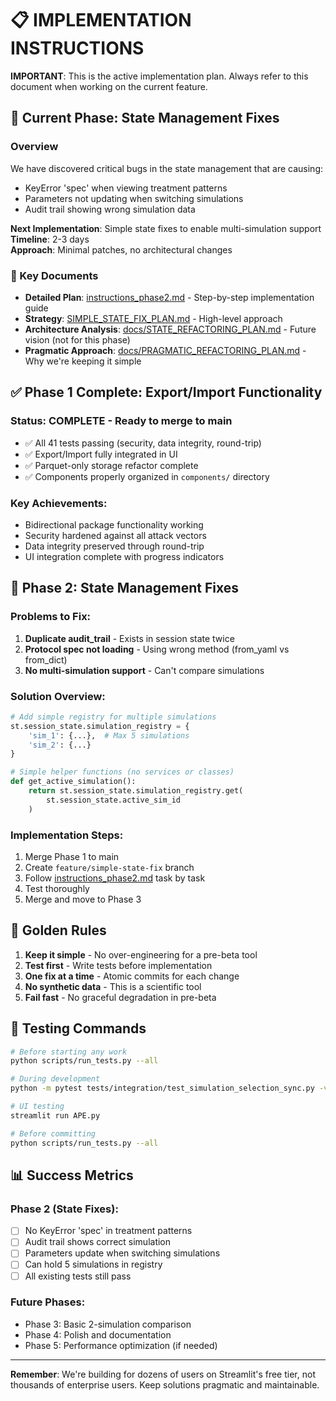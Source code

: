 # 📋 IMPLEMENTATION INSTRUCTIONS

**IMPORTANT**: This is the active implementation plan. Always refer to this document when working on the current feature.

## 🚀 Current Phase: State Management Fixes

### Overview
We have discovered critical bugs in the state management that are causing:
- KeyError 'spec' when viewing treatment patterns
- Parameters not updating when switching simulations
- Audit trail showing wrong simulation data

**Next Implementation**: Simple state fixes to enable multi-simulation support  
**Timeline**: 2-3 days  
**Approach**: Minimal patches, no architectural changes

### 📍 Key Documents
- **Detailed Plan**: [instructions_phase2.md](instructions_phase2.md) - Step-by-step implementation guide
- **Strategy**: [SIMPLE_STATE_FIX_PLAN.md](SIMPLE_STATE_FIX_PLAN.md) - High-level approach
- **Architecture Analysis**: [docs/STATE_REFACTORING_PLAN.md](docs/STATE_REFACTORING_PLAN.md) - Future vision (not for this phase)
- **Pragmatic Approach**: [docs/PRAGMATIC_REFACTORING_PLAN.md](docs/PRAGMATIC_REFACTORING_PLAN.md) - Why we're keeping it simple

## ✅ Phase 1 Complete: Export/Import Functionality

### Status: COMPLETE - Ready to merge to main
- ✅ All 41 tests passing (security, data integrity, round-trip)
- ✅ Export/Import fully integrated in UI
- ✅ Parquet-only storage refactor complete
- ✅ Components properly organized in `components/` directory

### Key Achievements:
- Bidirectional package functionality working
- Security hardened against all attack vectors
- Data integrity preserved through round-trip
- UI integration complete with progress indicators

## 🔧 Phase 2: State Management Fixes

### Problems to Fix:
1. **Duplicate audit_trail** - Exists in session state twice
2. **Protocol spec not loading** - Using wrong method (from_yaml vs from_dict)
3. **No multi-simulation support** - Can't compare simulations

### Solution Overview:
```python
# Add simple registry for multiple simulations
st.session_state.simulation_registry = {
    'sim_1': {...},  # Max 5 simulations
    'sim_2': {...}
}

# Simple helper functions (no services or classes)
def get_active_simulation():
    return st.session_state.simulation_registry.get(
        st.session_state.active_sim_id
    )
```

### Implementation Steps:
1. Merge Phase 1 to main
2. Create `feature/simple-state-fix` branch
3. Follow [instructions_phase2.md](instructions_phase2.md) task by task
4. Test thoroughly
5. Merge and move to Phase 3

## 📏 Golden Rules

1. **Keep it simple** - No over-engineering for a pre-beta tool
2. **Test first** - Write tests before implementation
3. **One fix at a time** - Atomic commits for each change
4. **No synthetic data** - This is a scientific tool
5. **Fail fast** - No graceful degradation in pre-beta

## 🧪 Testing Commands

```bash
# Before starting any work
python scripts/run_tests.py --all

# During development
python -m pytest tests/integration/test_simulation_selection_sync.py -v

# UI testing
streamlit run APE.py

# Before committing
python scripts/run_tests.py --all
```

## 📊 Success Metrics

### Phase 2 (State Fixes):
- [ ] No KeyError 'spec' in treatment patterns
- [ ] Audit trail shows correct simulation
- [ ] Parameters update when switching simulations
- [ ] Can hold 5 simulations in registry
- [ ] All existing tests still pass

### Future Phases:
- Phase 3: Basic 2-simulation comparison
- Phase 4: Polish and documentation
- Phase 5: Performance optimization (if needed)

---

**Remember**: We're building for dozens of users on Streamlit's free tier, not thousands of enterprise users. Keep solutions pragmatic and maintainable.